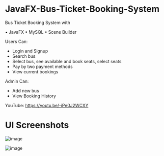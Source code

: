 # JavaFX-Bus-Ticket-Booking-System

Bus Ticket Booking System with

•	JavaFX
•	MySQL
•	Scene Builder

Users Can:

*	Login and Signup
*	Search bus
*	Select bus, see available and book seats, select seats
*	Pay by two payment methods
*	View current bookings


Admin Can:
*	Add new bus
*	View Booking History

YouTube: https://youtu.be/-iPe0J2WCXY

# UI Screenshots
![image](https://user-images.githubusercontent.com/87283264/152427678-de289d9b-3386-4237-a3cd-239a1f8faab4.png)


![image](https://user-images.githubusercontent.com/87283264/152426822-e81affd3-584e-447b-91e5-2206872a30c5.png)
